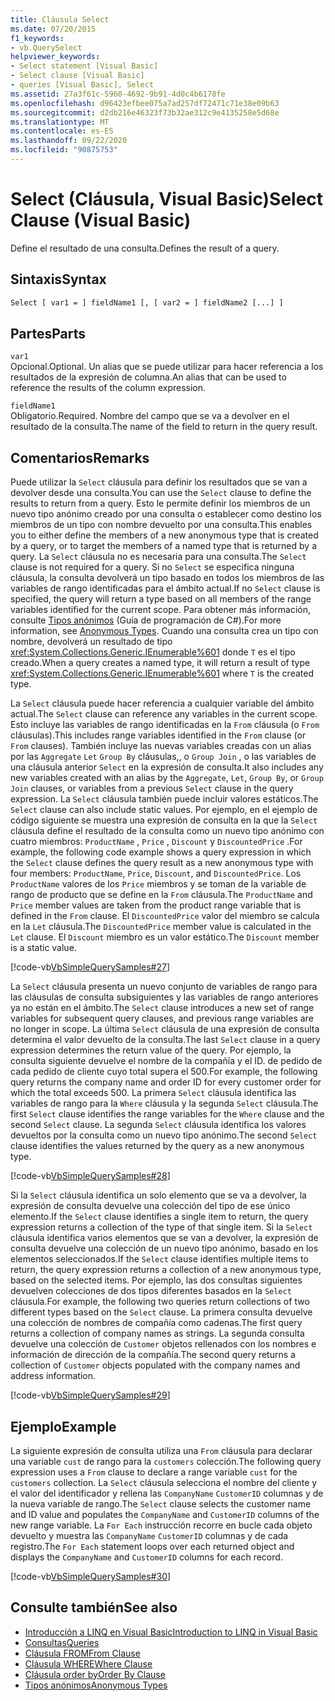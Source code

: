 ```yaml
---
title: Cláusula Select
ms.date: 07/20/2015
f1_keywords:
- vb.QuerySelect
helpviewer_keywords:
- Select statement [Visual Basic]
- Select clause [Visual Basic]
- queries [Visual Basic], Select
ms.assetid: 27a3f61c-5960-4692-9b91-4d0c4b6178fe
ms.openlocfilehash: d96423efbee075a7ad257df72471c71e38e09b63
ms.sourcegitcommit: d2db216e46323f73b32ae312c9e4135258e5d68e
ms.translationtype: MT
ms.contentlocale: es-ES
ms.lasthandoff: 09/22/2020
ms.locfileid: "90875753"
---
```

# <a name="select-clause-visual-basic"></a><span data-ttu-id="8cff8-102">Select (Cláusula, Visual Basic)</span><span class="sxs-lookup"><span data-stu-id="8cff8-102">Select Clause (Visual Basic)</span></span>

<span data-ttu-id="8cff8-103">Define el resultado de una consulta.</span><span class="sxs-lookup"><span data-stu-id="8cff8-103">Defines the result of a query.</span></span>  
  
## <a name="syntax"></a><span data-ttu-id="8cff8-104">Sintaxis</span><span class="sxs-lookup"><span data-stu-id="8cff8-104">Syntax</span></span>  
  
```vb  
Select [ var1 = ] fieldName1 [, [ var2 = ] fieldName2 [...] ]  
```  
  
## <a name="parts"></a><span data-ttu-id="8cff8-105">Partes</span><span class="sxs-lookup"><span data-stu-id="8cff8-105">Parts</span></span>  

 `var1`  
 <span data-ttu-id="8cff8-106">Opcional.</span><span class="sxs-lookup"><span data-stu-id="8cff8-106">Optional.</span></span> <span data-ttu-id="8cff8-107">Un alias que se puede utilizar para hacer referencia a los resultados de la expresión de columna.</span><span class="sxs-lookup"><span data-stu-id="8cff8-107">An alias that can be used to reference the results of the column expression.</span></span>  
  
 `fieldName1`  
 <span data-ttu-id="8cff8-108">Obligatorio.</span><span class="sxs-lookup"><span data-stu-id="8cff8-108">Required.</span></span> <span data-ttu-id="8cff8-109">Nombre del campo que se va a devolver en el resultado de la consulta.</span><span class="sxs-lookup"><span data-stu-id="8cff8-109">The name of the field to return in the query result.</span></span>  
  
## <a name="remarks"></a><span data-ttu-id="8cff8-110">Comentarios</span><span class="sxs-lookup"><span data-stu-id="8cff8-110">Remarks</span></span>  

 <span data-ttu-id="8cff8-111">Puede utilizar la `Select` cláusula para definir los resultados que se van a devolver desde una consulta.</span><span class="sxs-lookup"><span data-stu-id="8cff8-111">You can use the `Select` clause to define the results to return from a query.</span></span> <span data-ttu-id="8cff8-112">Esto le permite definir los miembros de un nuevo tipo anónimo creado por una consulta o establecer como destino los miembros de un tipo con nombre devuelto por una consulta.</span><span class="sxs-lookup"><span data-stu-id="8cff8-112">This enables you to either define the members of a new anonymous type that is created by a query, or to target the members of a named type that is returned by a query.</span></span> <span data-ttu-id="8cff8-113">La `Select` cláusula no es necesaria para una consulta.</span><span class="sxs-lookup"><span data-stu-id="8cff8-113">The `Select` clause is not required for a query.</span></span> <span data-ttu-id="8cff8-114">Si no `Select` se especifica ninguna cláusula, la consulta devolverá un tipo basado en todos los miembros de las variables de rango identificadas para el ámbito actual.</span><span class="sxs-lookup"><span data-stu-id="8cff8-114">If no `Select` clause is specified, the query will return a type based on all members of the range variables identified for the current scope.</span></span> <span data-ttu-id="8cff8-115">Para obtener más información, consulte [Tipos anónimos](../../programming-guide/language-features/objects-and-classes/anonymous-types.md) (Guía de programación de C#).</span><span class="sxs-lookup"><span data-stu-id="8cff8-115">For more information, see [Anonymous Types](../../programming-guide/language-features/objects-and-classes/anonymous-types.md).</span></span> <span data-ttu-id="8cff8-116">Cuando una consulta crea un tipo con nombre, devolverá un resultado de tipo <xref:System.Collections.Generic.IEnumerable%601> donde `T` es el tipo creado.</span><span class="sxs-lookup"><span data-stu-id="8cff8-116">When a query creates a named type, it will return a result of type <xref:System.Collections.Generic.IEnumerable%601> where `T` is the created type.</span></span>  
  
 <span data-ttu-id="8cff8-117">La `Select` cláusula puede hacer referencia a cualquier variable del ámbito actual.</span><span class="sxs-lookup"><span data-stu-id="8cff8-117">The `Select` clause can reference any variables in the current scope.</span></span> <span data-ttu-id="8cff8-118">Esto incluye las variables de rango identificadas en la `From` cláusula (o `From` cláusulas).</span><span class="sxs-lookup"><span data-stu-id="8cff8-118">This includes range variables identified in the `From` clause (or `From` clauses).</span></span> <span data-ttu-id="8cff8-119">También incluye las nuevas variables creadas con un alias por las `Aggregate` `Let` `Group By` cláusulas,, o `Group Join` , o las variables de una cláusula anterior `Select` en la expresión de consulta.</span><span class="sxs-lookup"><span data-stu-id="8cff8-119">It also includes any new variables created with an alias by the `Aggregate`, `Let`, `Group By`, or `Group Join` clauses, or variables from a previous `Select` clause in the query expression.</span></span> <span data-ttu-id="8cff8-120">La `Select` cláusula también puede incluir valores estáticos.</span><span class="sxs-lookup"><span data-stu-id="8cff8-120">The `Select` clause can also include static values.</span></span> <span data-ttu-id="8cff8-121">Por ejemplo, en el ejemplo de código siguiente se muestra una expresión de consulta en la que la `Select` cláusula define el resultado de la consulta como un nuevo tipo anónimo con cuatro miembros: `ProductName` , `Price` , `Discount` y `DiscountedPrice` .</span><span class="sxs-lookup"><span data-stu-id="8cff8-121">For example, the following code example shows a query expression in which the `Select` clause defines the query result as a new anonymous type with four members: `ProductName`, `Price`, `Discount`, and `DiscountedPrice`.</span></span> <span data-ttu-id="8cff8-122">Los `ProductName` valores de los `Price` miembros y se toman de la variable de rango de producto que se define en la `From` cláusula.</span><span class="sxs-lookup"><span data-stu-id="8cff8-122">The `ProductName` and `Price` member values are taken from the product range variable that is defined in the `From` clause.</span></span> <span data-ttu-id="8cff8-123">El `DiscountedPrice` valor del miembro se calcula en la `Let` cláusula.</span><span class="sxs-lookup"><span data-stu-id="8cff8-123">The `DiscountedPrice` member value is calculated in the `Let` clause.</span></span> <span data-ttu-id="8cff8-124">El `Discount` miembro es un valor estático.</span><span class="sxs-lookup"><span data-stu-id="8cff8-124">The `Discount` member is a static value.</span></span>  
  
 [!code-vb[VbSimpleQuerySamples#27](~/samples/snippets/visualbasic/VS_Snippets_VBCSharp/VbSimpleQuerySamples/VB/QuerySamples1.vb#27)]  
  
 <span data-ttu-id="8cff8-125">La `Select` cláusula presenta un nuevo conjunto de variables de rango para las cláusulas de consulta subsiguientes y las variables de rango anteriores ya no están en el ámbito.</span><span class="sxs-lookup"><span data-stu-id="8cff8-125">The `Select` clause introduces a new set of range variables for subsequent query clauses, and previous range variables are no longer in scope.</span></span> <span data-ttu-id="8cff8-126">La última `Select` cláusula de una expresión de consulta determina el valor devuelto de la consulta.</span><span class="sxs-lookup"><span data-stu-id="8cff8-126">The last `Select` clause in a query expression determines the return value of the query.</span></span> <span data-ttu-id="8cff8-127">Por ejemplo, la consulta siguiente devuelve el nombre de la compañía y el ID. de pedido de cada pedido de cliente cuyo total supera el 500.</span><span class="sxs-lookup"><span data-stu-id="8cff8-127">For example, the following query returns the company name and order ID for every customer order for which the total exceeds 500.</span></span> <span data-ttu-id="8cff8-128">La primera `Select` cláusula identifica las variables de rango para la `Where` cláusula y la segunda `Select` cláusula.</span><span class="sxs-lookup"><span data-stu-id="8cff8-128">The first `Select` clause identifies the range variables for the `Where` clause and the second `Select` clause.</span></span> <span data-ttu-id="8cff8-129">La segunda `Select` cláusula identifica los valores devueltos por la consulta como un nuevo tipo anónimo.</span><span class="sxs-lookup"><span data-stu-id="8cff8-129">The second `Select` clause identifies the values returned by the query as a new anonymous type.</span></span>  
  
 [!code-vb[VbSimpleQuerySamples#28](~/samples/snippets/visualbasic/VS_Snippets_VBCSharp/VbSimpleQuerySamples/VB/QuerySamples1.vb#28)]  
  
 <span data-ttu-id="8cff8-130">Si la `Select` cláusula identifica un solo elemento que se va a devolver, la expresión de consulta devuelve una colección del tipo de ese único elemento.</span><span class="sxs-lookup"><span data-stu-id="8cff8-130">If the `Select` clause identifies a single item to return, the query expression returns a collection of the type of that single item.</span></span> <span data-ttu-id="8cff8-131">Si la `Select` cláusula identifica varios elementos que se van a devolver, la expresión de consulta devuelve una colección de un nuevo tipo anónimo, basado en los elementos seleccionados.</span><span class="sxs-lookup"><span data-stu-id="8cff8-131">If the `Select` clause identifies multiple items to return, the query expression returns a collection of a new anonymous type, based on the selected items.</span></span> <span data-ttu-id="8cff8-132">Por ejemplo, las dos consultas siguientes devuelven colecciones de dos tipos diferentes basados en la `Select` cláusula.</span><span class="sxs-lookup"><span data-stu-id="8cff8-132">For example, the following two queries return collections of two different types based on the `Select` clause.</span></span> <span data-ttu-id="8cff8-133">La primera consulta devuelve una colección de nombres de compañía como cadenas.</span><span class="sxs-lookup"><span data-stu-id="8cff8-133">The first query returns a collection of company names as strings.</span></span> <span data-ttu-id="8cff8-134">La segunda consulta devuelve una colección de `Customer` objetos rellenados con los nombres e información de dirección de la compañía.</span><span class="sxs-lookup"><span data-stu-id="8cff8-134">The second query returns a collection of `Customer` objects populated with the company names and address information.</span></span>  
  
 [!code-vb[VbSimpleQuerySamples#29](~/samples/snippets/visualbasic/VS_Snippets_VBCSharp/VbSimpleQuerySamples/VB/QuerySamples1.vb#29)]  
  
## <a name="example"></a><span data-ttu-id="8cff8-135">Ejemplo</span><span class="sxs-lookup"><span data-stu-id="8cff8-135">Example</span></span>  

 <span data-ttu-id="8cff8-136">La siguiente expresión de consulta utiliza una `From` cláusula para declarar una variable `cust` de rango para la `customers` colección.</span><span class="sxs-lookup"><span data-stu-id="8cff8-136">The following query expression uses a `From` clause to declare a range variable `cust` for the `customers` collection.</span></span> <span data-ttu-id="8cff8-137">La `Select` cláusula selecciona el nombre del cliente y el valor del identificador y rellena las `CompanyName` `CustomerID` columnas y de la nueva variable de rango.</span><span class="sxs-lookup"><span data-stu-id="8cff8-137">The `Select` clause selects the customer name and ID value and populates the `CompanyName` and `CustomerID` columns of the new range variable.</span></span> <span data-ttu-id="8cff8-138">La `For Each` instrucción recorre en bucle cada objeto devuelto y muestra las `CompanyName` `CustomerID` columnas y de cada registro.</span><span class="sxs-lookup"><span data-stu-id="8cff8-138">The `For Each` statement loops over each returned object and displays the `CompanyName` and `CustomerID` columns for each record.</span></span>  
  
 [!code-vb[VbSimpleQuerySamples#30](~/samples/snippets/visualbasic/VS_Snippets_VBCSharp/VbSimpleQuerySamples/VB/QuerySamples1.vb#30)]  
  
## <a name="see-also"></a><span data-ttu-id="8cff8-139">Consulte también</span><span class="sxs-lookup"><span data-stu-id="8cff8-139">See also</span></span>

- [<span data-ttu-id="8cff8-140">Introducción a LINQ en Visual Basic</span><span class="sxs-lookup"><span data-stu-id="8cff8-140">Introduction to LINQ in Visual Basic</span></span>](../../programming-guide/language-features/linq/introduction-to-linq.md)
- [<span data-ttu-id="8cff8-141">Consultas</span><span class="sxs-lookup"><span data-stu-id="8cff8-141">Queries</span></span>](index.md)
- [<span data-ttu-id="8cff8-142">Cláusula FROM</span><span class="sxs-lookup"><span data-stu-id="8cff8-142">From Clause</span></span>](from-clause.md)
- [<span data-ttu-id="8cff8-143">Cláusula WHERE</span><span class="sxs-lookup"><span data-stu-id="8cff8-143">Where Clause</span></span>](where-clause.md)
- [<span data-ttu-id="8cff8-144">Cláusula order by</span><span class="sxs-lookup"><span data-stu-id="8cff8-144">Order By Clause</span></span>](order-by-clause.md)
- [<span data-ttu-id="8cff8-145">Tipos anónimos</span><span class="sxs-lookup"><span data-stu-id="8cff8-145">Anonymous Types</span></span>](../../programming-guide/language-features/objects-and-classes/anonymous-types.md)

